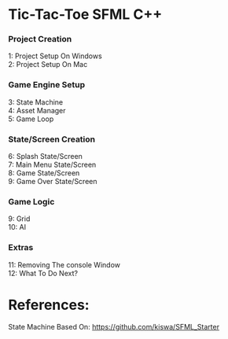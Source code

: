 # Tic-Tac-Toe SFML C++

<h3>Project Creation</h3>
1: Project Setup On Windows<br />
2: Project Setup On Mac<br />

<h3>Game Engine Setup</h3>
3: State Machine<br />
4: Asset Manager<br />
5: Game Loop<br />

<h3>State/Screen Creation</h3>
6: Splash State/Screen<br />
7: Main Menu State/Screen<br />
8: Game State/Screen<br />
9: Game Over State/Screen<br />

<h3>Game Logic</h3>
9: Grid<br />
10: AI<br />

<h3>Extras</h3>
11: Removing The console Window<br />
12: What To Do Next?<br />

# References:
State Machine Based On: <a href="https://github.com/kiswa/SFML_Starter">https://github.com/kiswa/SFML_Starter</a>
